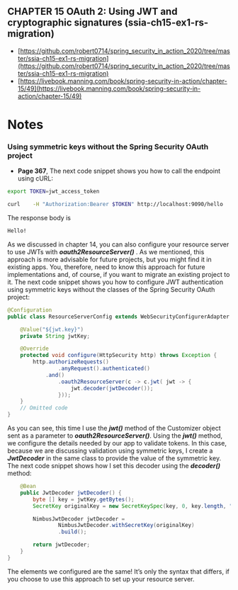 ## CHAPTER 15 OAuth 2: Using JWT and cryptographic signatures (ssia-ch15-ex1-rs-migration)

* [https://github.com/robert0714/spring_security_in_action_2020/tree/master/ssia-ch15-ex1-rs-migration](https://github.com/robert0714/spring_security_in_action_2020/tree/master/ssia-ch15-ex1-rs-migration)
* [https://livebook.manning.com/book/spring-security-in-action/chapter-15/49](https://livebook.manning.com/book/spring-security-in-action/chapter-15/49)

# Notes

### Using symmetric keys without the Spring Security OAuth project

* **Page 367**, The next code snippet shows you how to call the endpoint using cURL:

```bash
export TOKEN=jwt_access_token

curl    -H "Authorization:Bearer $TOKEN" http://localhost:9090/hello
```

The response body is

```bash
Hello!
```
As we discussed in chapter 14, you can also configure your resource server to use
JWTs with ***oauth2ResourceServer()*** . As we mentioned, this approach is more
advisable for future projects, but you might find it in existing apps. You, therefore,
need to know this approach for future implementations and, of course, if you want to
migrate an existing project to it. The next code snippet shows you how to configure
JWT authentication using symmetric keys without the classes of the Spring Security
OAuth project:

```java
@Configuration
public class ResourceServerConfig extends WebSecurityConfigurerAdapter {

    @Value("${jwt.key}")
    private String jwtKey;

    @Override
    protected void configure(HttpSecurity http) throws Exception {
        http.authorizeRequests()
                .anyRequest().authenticated()
            .and()
                .oauth2ResourceServer(c -> c.jwt( jwt -> {
                    jwt.decoder(jwtDecoder());
                }));
    }
    // Omitted code
}
```
As you can see, this time I use the ***jwt()*** method of the Customizer object sent
as a parameter to ***oauth2ResourceServer()***. Using the ***jwt()*** method, we configure
the details needed by our app to validate tokens. In this case, because we are
discussing validation using symmetric keys, I create a ***JwtDecoder*** in the same
class to provide the value of the symmetric key. The next code snippet shows how I
set this decoder using the ***decoder()*** method:
```java
    @Bean
    public JwtDecoder jwtDecoder() {
        byte [] key = jwtKey.getBytes();
        SecretKey originalKey = new SecretKeySpec(key, 0, key.length, "AES");

        NimbusJwtDecoder jwtDecoder =
                NimbusJwtDecoder.withSecretKey(originalKey)
                .build();

        return jwtDecoder;
    }
}
```
The elements we configured are the same! It’s only the syntax that differs, if you
choose to use this approach to set up your resource server.